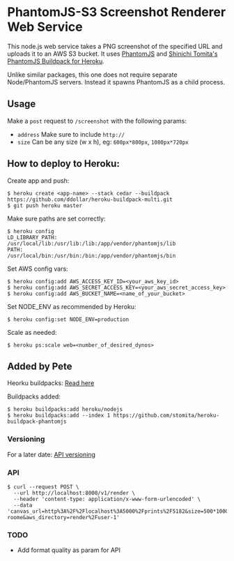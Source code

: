 PhantomJS-S3 Screenshot Renderer Web Service
============================================

This node.js web service takes a PNG screenshot of the specified URL and uploads it to an AWS S3 bucket. It uses [PhantomJS](http://phantomjs.org/) and [Shinichi Tomita's PhantomJS Buildpack for Heroku](http://github.com/stomita/heroku-buildpack-phantomjs.git).

Unlike similar packages, this one does not require separate Node/PhantomJS servers. Instead it spawns PhantomJS as a child process.

## Usage

Make a `post` request to `/screenshot` with the following params:
  - `address` Make sure to include `http://`
  - `size` Can be any size (w x h), eg: `600px*800px`, `1080px*720px`

## How to deploy to Heroku:


Create app and push:

    $ heroku create <app-name> --stack cedar --buildpack https://github.com/ddollar/heroku-buildpack-multi.git
    $ git push heroku master

Make sure paths are set correctly:

    $ heroku config
    LD_LIBRARY_PATH: /usr/local/lib:/usr/lib:/lib:/app/vendor/phantomjs/lib
    PATH:            /usr/local/bin:/usr/bin:/bin:/app/vendor/phantomjs/bin

Set AWS config vars:

    $ heroku config:add AWS_ACCESS_KEY_ID=<your_aws_key_id>
    $ heroku config:add AWS_SECRET_ACCESS_KEY=<your_aws_secret_access_key>
    $ heroku config:add AWS_BUCKET_NAME=<name_of_your_bucket>

Set NODE_ENV as recommended by Heroku:

    $ heroku config:set NODE_ENV=production

Scale as needed:

    $ heroku ps:scale web=<number_of_desired_dynos>


## Added by Pete
Heorku buildpacks: [Read here](https://devcenter.heroku.com/articles/using-multiple-buildpacks-for-an-app)

Buildpacks added:

    $ heroku buildpacks:add heroku/nodejs
    $ heroku buildpacks:add --index 1 https://github.com/stomita/heroku-buildpack-phantomjs

### Versioning
For a later date: [API versioning](http://j-query.blogspot.co.uk/2013/01/versioned-apis-with-express.html)


### API
    $ curl --request POST \
      --url http://localhost:8000/v1/render \
      --header 'content-type: application/x-www-form-urlencoded' \
      --data 'canvas_url=http%3A%2F%2Flocalhost%3A5000%2Fprints%2F5182&size=500*1000px&access_token=969CukLEsir3k8F7gBM&format=png&filename=pete-roome&aws_directory=render%2Fuser-1'


### TODO

- Add format quality as param for API
